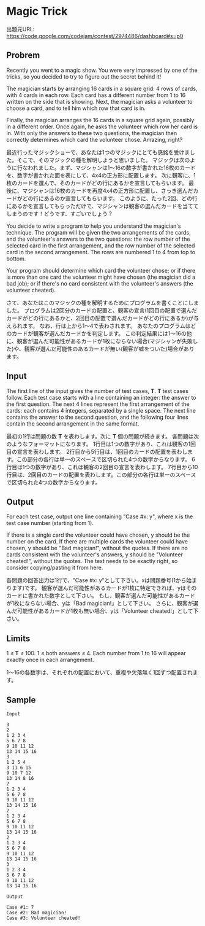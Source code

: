 # Magic Trick

出題元URL: https://code.google.com/codejam/contest/2974486/dashboard#s=p0

## Probrem

Recently you went to a magic show. You were very impressed by one of the tricks, so you decided to try to figure out the secret behind it!

The magician starts by arranging 16 cards in a square grid: 4 rows of cards, with 4 cards in each row. Each card has a different number from 1 to 16 written on the side that is showing. Next, the magician asks a volunteer to choose a card, and to tell him which row that card is in.

Finally, the magician arranges the 16 cards in a square grid again, possibly in a different order. Once again, he asks the volunteer which row her card is in. With only the answers to these two questions, the magician then correctly determines which card the volunteer chose. Amazing, right?

最近行ったマジックショーで、あなたは1つのマジックにとても感銘を受けました。そこで、そのマジックの種を解明しようと思いました。
マジックは次のように行なわれました。まず、マジシャンは1～16の数字が書かれた16枚のカードを、数字が書かれた面を表にして、4x4の正方形に配置します。
次に観客に、1枚のカードを選んで、そのカードがどの行にあるかを宣言してもらいます。
最後に、マジシャンは16枚のカードを再度4x4の正方形に配置し、さっき選んだカードがどの行にあるのか宣言してもらいます。
このように、たった2回、どの行にあるかを宣言してもらっただけで、マジシャンは観客の選んだカードを当ててしまうのです！どうです、すごいでしょう？

You decide to write a program to help you understand the magician's technique. The program will be given the two arrangements of the cards, and the volunteer's answers to the two questions: the row number of the selected card in the first arrangement, and the row number of the selected card in the second arrangement. The rows are numbered 1 to 4 from top to bottom.

Your program should determine which card the volunteer chose; or if there is more than one card the volunteer might have chosen (the magician did a bad job); or if there's no card consistent with the volunteer's answers (the volunteer cheated).

さて、あなたはこのマジックの種を解明するためにプログラムを書くことにしました。
プログラムは2回分のカードの配置と、観客の宣言(1回目の配置で選んだカードがどの行にあるかと、2回目の配置で選んだカードがどの行にあるか)が与えられます。
なお、行は上から1～4で表わされます。
あなたのプログラムはどのカードが観客が選んだカードかを判定します。
この判定結果には1～16の他に、観客が選んだ可能性があるカードが1枚にならない場合(マジシャンが失敗した)や、観客が選んだ可能性のあるカードが無い(観客が嘘をついた)場合があります。

## Input

The first line of the input gives the number of test cases, **T**. **T** test cases follow. Each test case starts with a line containing an integer: the answer to the first question. The next 4 lines represent the first arrangement of the cards: each contains 4 integers, separated by a single space. The next line contains the answer to the second question, and the following four lines contain the second arrangement in the same format.

最初の1行は問題の数 **T** を表わします。次に **T** 個の問題が続きます。
各問題は次のようなフォーマットになります。
1行目は1つの数字があり、これは観客の1回目の宣言を表わします。
2行目から5行目は、1回目のカードの配置を表わします。この部分の各行は単一のスペースで区切られた4つの数字からなります。
6行目は1つの数字があり、これは観客の2回目の宣言を表わします。
7行目から10行目は、2回目のカードの配置を表わします。この部分の各行は単一のスペースで区切られた4つの数字からなります。

## Output

For each test case, output one line containing "Case #x: y", where x is the test case number (starting from 1).

If there is a single card the volunteer could have chosen, y should be the number on the card. If there are multiple cards the volunteer could have chosen, y should be "Bad magician!", without the quotes. If there are no cards consistent with the volunteer's answers, y should be "Volunteer cheated!", without the quotes. The text needs to be exactly right, so consider copying/pasting it from here.

各問題の回答出力は1行で、"Case #x: y"として下さい。xは問題番号(1から始まります)です。
観客が選んだ可能性があるカードが1枚に特定できれば、yはそのカードに書かれた数字として下さい。
もし、観客が選んだ可能性があるカードが1枚にならない場合、yは「Bad magician!」として下さい。
さらに、観客が選んだ可能性があるカードが1枚も無い場合、yは「Volunteer cheated!」として下さい。

## Limits

1 ≤ **T** ≤ 100.
1 ≤ both answers ≤ 4.
Each number from 1 to 16 will appear exactly once in each arrangement.

1～16の各数字は、それぞれの配置において、重複や欠落無く1回ずつ配置されます。

## Sample

```
Input  
     
3
2
1 2 3 4
5 6 7 8
9 10 11 12
13 14 15 16
3
1 2 5 4
3 11 6 15
9 10 7 12
13 14 8 16
2
1 2 3 4
5 6 7 8
9 10 11 12
13 14 15 16
2
1 2 3 4
5 6 7 8
9 10 11 12
13 14 15 16
2
1 2 3 4
5 6 7 8
9 10 11 12
13 14 15 16
3
1 2 3 4
5 6 7 8
9 10 11 12
13 14 15 16

Output

Case #1: 7
Case #2: Bad magician!
Case #3: Volunteer cheated!
```

